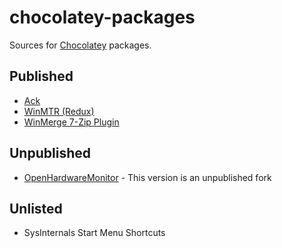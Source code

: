 chocolatey-packages
===================

Sources for [Chocolatey](https://chocolatey.org/) packages.

## Published

* [Ack](https://chocolatey.org/packages/ack)
* [WinMTR (Redux)](https://chocolatey.org/packages/winmtr-redux)
* [WinMerge 7-Zip Plugin](https://chocolatey.org/packages/winmerge-7z)

## Unpublished

* [OpenHardwareMonitor](https://chocolatey.org/packages/openhardwaremonitor) - This version is an unpublished fork

## Unlisted

* SysInternals Start Menu Shortcuts
